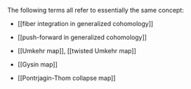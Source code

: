 
The following terms all refer to essentially the same concept:

* [[fiber integration in generalized cohomology]]

* [[push-forward in generalized cohomology]]

* [[Umkehr map]], [[twisted Umkehr map]]

* [[Gysin map]]

* [[Pontrjagin-Thom collapse map]]

